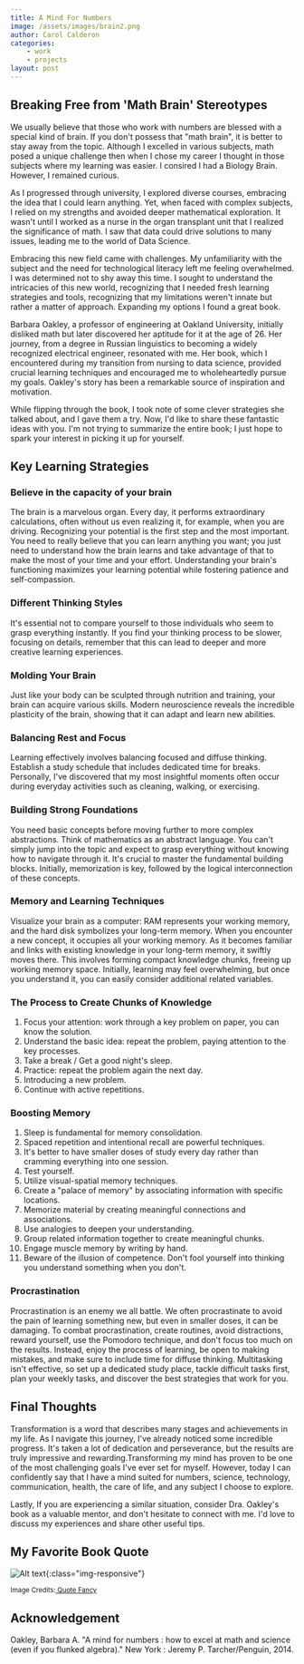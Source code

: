 ```yaml
---
title: A Mind For Numbers
image: /assets/images/brain2.png
author: Carol Calderon
categories:
    - work
    - projects
layout: post
---
```


## Breaking Free from 'Math Brain' Stereotypes

We usually believe that those who work with numbers are blessed with a special kind of brain. If you don't possess that "math brain", it is better to stay away from the topic. Although I excelled in various subjects, math posed a unique challenge then when I chose my career I thought in those subjects where my learning was easier. I consired I had a Biology Brain. However, I remained curious.

As I progressed through university, I explored diverse courses, embracing the idea that I could learn anything. Yet, when faced with complex subjects, I relied on my strengths and avoided deeper mathematical exploration. It wasn't until I worked as a nurse in the organ transplant unit that I realized the significance of math. I saw that data could drive solutions to many issues, leading me to the world of Data Science.

Embracing this new field came with challenges. My unfamiliarity with the subject and the need for technological literacy left me feeling overwhelmed. I was determined not to shy away this time. I sought to understand the intricacies of this new world, recognizing that I needed fresh learning strategies and tools, recognizing that my limitations weren't innate but rather a matter of approach. Expanding my options I found a great book.

Barbara Oakley, a professor of engineering at Oakland University, initially disliked math but later discovered her aptitude for it at the age of 26. Her journey, from a degree in Russian linguistics to becoming a widely recognized electrical engineer, resonated with me. Her book, which I encountered during my transition from nursing to data science, provided crucial learning techniques and encouraged me to wholeheartedly pursue my goals. Oakley's story has been a remarkable source of inspiration and motivation.

While flipping through the book, I took note of some clever strategies she talked about, and I gave them a try. Now, I'd like to share these fantastic ideas with you. I'm not trying to summarize the entire book; I just hope to spark your interest in picking it up for yourself.

## Key Learning Strategies

### Believe in the capacity of your brain

The brain is a marvelous organ. Every day, it performs extraordinary calculations, often without us even realizing it, for example, when you are driving. Recognizing your potential is the first step and the most important. You need to really believe that you can learn anything you want; you just need to understand how the brain learns and take advantage of that to make the most of your time and your effort. Understanding your brain's functioning maximizes your learning potential while fostering patience and self-compassion.

### Different Thinking Styles

It's essential not to compare yourself to those individuals who seem to grasp everything instantly. If you find your thinking process to be slower, focusing on details, remember that this can lead to deeper and more creative learning experiences.

### Molding Your Brain

Just like your body can be sculpted through nutrition and training, your brain can acquire various skills. Modern neuroscience reveals the incredible plasticity of the brain, showing that it can adapt and learn new abilities.

### Balancing Rest and Focus

Learning effectively involves balancing focused and diffuse thinking. Establish a study schedule that includes dedicated time for breaks. Personally, I've discovered that my most insightful moments often occur during everyday activities such as cleaning, walking, or exercising.

### Building Strong Foundations

You need basic concepts before moving further to more complex abstractions. Think of mathematics as an abstract language. You can't simply jump into the topic and expect to grasp everything without knowing how to navigate through it. It's crucial to master the fundamental building blocks. Initially, memorization is key, followed by the logical interconnection of these concepts.

### Memory and Learning Techniques

Visualize your brain as a computer: RAM represents your working memory, and the hard disk symbolizes your long-term memory. When you encounter a new concept, it occupies all your working memory. As it becomes familiar and links with existing knowledge in your long-term memory, it swiftly moves there. This involves forming compact knowledge chunks, freeing up working memory space. Initially, learning may feel overwhelming, but once you understand it, you can easily consider additional related variables.

### The Process to Create Chunks of Knowledge

1. Focus your attention: work through a key problem on paper, you can know the solution. 
2. Understand the basic idea: repeat the problem, paying attention to the key processes. 
3. Take a break / Get a good night's sleep. 
5. Practice: repeat the problem again the next day. 
6. Introducing a new problem. 
7. Continue with active repetitions.

### Boosting Memory

1. Sleep is fundamental for memory consolidation. 
2. Spaced repetition and intentional recall are powerful techniques.
3. It's better to have smaller doses of study every day rather than cramming everything into one session.
4. Test yourself.
2. Utilize visual-spatial memory techniques. 
2. Create a "palace of memory" by associating information with specific locations. 
3. Memorize material by creating meaningful connections and associations. 
4. Use analogies to deepen your understanding. 
5. Group related information together to create meaningful chunks. 
6. Engage muscle memory by writing by hand.
7. Beware of the illusion of competence. Don't fool yourself into thinking you understand something when you don't. 

### Procrastination

Procrastination is an enemy we all battle. We often procrastinate to avoid the pain of learning something new, but even in smaller doses, it can be damaging. To combat procrastination, create routines, avoid distractions, reward yourself, use the Pomodoro technique, and don't focus too much on the results. Instead, enjoy the process of learning, be open to making mistakes, and make sure to include time for diffuse thinking. Multitasking isn't effective, so set up a dedicated study place, tackle difficult tasks first, plan your weekly tasks, and discover the best strategies that work for you.

## Final Thoughts

Transformation is a word that describes many stages and achievements in my life. As I navigate this journey, I've already noticed some incredible progress. It's taken a lot of dedication and perseverance, but the results are truly impressive and rewarding.Transforming my mind has proven to be one of the most challenging goals I've ever set for myself. However, today I can confidently say that I have a mind suited for numbers, science, technology, communication, health, the care of life, and any subject I choose to explore. 

Lastly, If you are experiencing a similar situation, consider Dra. Oakley's book as a valuable mentor, and don't hesitate to connect with me. I'd love to discuss my experiences and share other useful tips.

## My Favorite Book Quote

![Alt text](https://carolmargeth.github.io/professionalwebsite/assets/images/Lay_lucks.png){:class="img-responsive"} 

<small>Image Credits:<a href="https://quotefancy.com/quote/2727544/Barbara-Oakley-The-Law-of-Serendipity-Lady-Luck-favors-the-one-who-tries"> Quote Fancy</a></small>

## Acknowledgement

Oakley, Barbara A. "A mind for numbers : how to excel at math and science (even if you flunked algebra)." New York : Jeremy P. Tarcher/Penguin, 2014.
